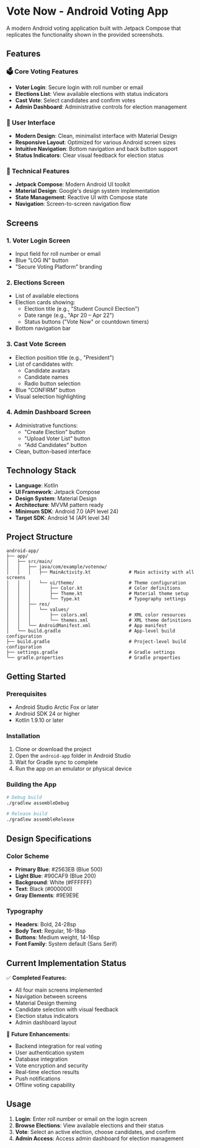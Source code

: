 # Vote Now - Android Voting App

A modern Android voting application built with Jetpack Compose that replicates the functionality shown in the provided screenshots.

## Features

### 🗳️ Core Voting Features
- **Voter Login**: Secure login with roll number or email
- **Elections List**: View available elections with status indicators
- **Cast Vote**: Select candidates and confirm votes
- **Admin Dashboard**: Administrative controls for election management

### 📱 User Interface
- **Modern Design**: Clean, minimalist interface with Material Design
- **Responsive Layout**: Optimized for various Android screen sizes
- **Intuitive Navigation**: Bottom navigation and back button support
- **Status Indicators**: Clear visual feedback for election status

### 🔧 Technical Features
- **Jetpack Compose**: Modern Android UI toolkit
- **Material Design**: Google's design system implementation
- **State Management**: Reactive UI with Compose state
- **Navigation**: Screen-to-screen navigation flow

## Screens

### 1. Voter Login Screen
- Input field for roll number or email
- Blue "LOG IN" button
- "Secure Voting Platform" branding

### 2. Elections Screen
- List of available elections
- Election cards showing:
  - Election title (e.g., "Student Council Election")
  - Date range (e.g., "Apr 20 – Apr 22")
  - Status buttons ("Vote Now" or countdown timers)
- Bottom navigation bar

### 3. Cast Vote Screen
- Election position title (e.g., "President")
- List of candidates with:
  - Candidate avatars
  - Candidate names
  - Radio button selection
- Blue "CONFIRM" button
- Visual selection highlighting

### 4. Admin Dashboard Screen
- Administrative functions:
  - "Create Election" button
  - "Upload Voter List" button
  - "Add Candidates" button
- Clean, button-based interface

## Technology Stack

- **Language**: Kotlin
- **UI Framework**: Jetpack Compose
- **Design System**: Material Design
- **Architecture**: MVVM pattern ready
- **Minimum SDK**: Android 7.0 (API level 24)
- **Target SDK**: Android 14 (API level 34)

## Project Structure

```
android-app/
├── app/
│   ├── src/main/
│   │   ├── java/com/example/votenow/
│   │   │   ├── MainActivity.kt              # Main activity with all screens
│   │   │   └── ui/theme/                    # Theme configuration
│   │   │       ├── Color.kt                 # Color definitions
│   │   │       ├── Theme.kt                 # Material theme setup
│   │   │       └── Type.kt                  # Typography settings
│   │   ├── res/
│   │   │   └── values/
│   │   │       ├── colors.xml               # XML color resources
│   │   │       └── themes.xml               # XML theme definitions
│   │   └── AndroidManifest.xml              # App manifest
│   └── build.gradle                         # App-level build configuration
├── build.gradle                             # Project-level build configuration
├── settings.gradle                          # Gradle settings
└── gradle.properties                        # Gradle properties
```

## Getting Started

### Prerequisites
- Android Studio Arctic Fox or later
- Android SDK 24 or higher
- Kotlin 1.9.10 or later

### Installation
1. Clone or download the project
2. Open the `android-app` folder in Android Studio
3. Wait for Gradle sync to complete
4. Run the app on an emulator or physical device

### Building the App
```bash
# Debug build
./gradlew assembleDebug

# Release build
./gradlew assembleRelease
```

## Design Specifications

### Color Scheme
- **Primary Blue**: #2563EB (Blue 500)
- **Light Blue**: #90CAF9 (Blue 200)
- **Background**: White (#FFFFFF)
- **Text**: Black (#000000)
- **Gray Elements**: #9E9E9E

### Typography
- **Headers**: Bold, 24-28sp
- **Body Text**: Regular, 16-18sp
- **Buttons**: Medium weight, 14-16sp
- **Font Family**: System default (Sans Serif)

## Current Implementation Status

✅ **Completed Features:**
- All four main screens implemented
- Navigation between screens
- Material Design theming
- Candidate selection with visual feedback
- Election status indicators
- Admin dashboard layout

🔄 **Future Enhancements:**
- Backend integration for real voting
- User authentication system
- Database integration
- Vote encryption and security
- Real-time election results
- Push notifications
- Offline voting capability

## Usage

1. **Login**: Enter roll number or email on the login screen
2. **Browse Elections**: View available elections and their status
3. **Vote**: Select an active election, choose candidates, and confirm
4. **Admin Access**: Access admin dashboard for election management
